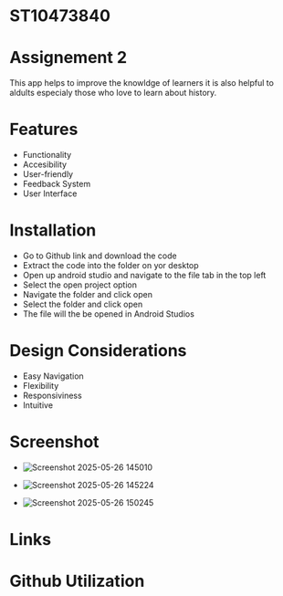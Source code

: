 # ST10473840
# Assignement 2
This app helps to improve the knowldge of learners it is also helpful to aldults especialy those who love to learn about history.
# Features
* Functionality
* Accesibility
* User-friendly
* Feedback System
* User Interface
# Installation
* Go to Github link and download the code
* Extract the code into the folder on yor desktop
* Open up android studio and navigate to the file tab in the top left
* Select the open project option
* Navigate the folder and click open
* Select the folder and click open
* The file will the be opened in Android Studios
# Design Considerations
* Easy Navigation
* Flexibility
* Responsiviness
* Intuitive
# Screenshot
* ![Screenshot 2025-05-26 145010](https://github.com/user-attachments/assets/cad20ab7-400f-4115-8220-26d217b8d110)
* ![Screenshot 2025-05-26 145224](https://github.com/user-attachments/assets/8ca5c749-1a85-4524-bae5-0727fba57a0d)

* ![Screenshot 2025-05-26 150245](https://github.com/user-attachments/assets/f07a9f85-b83d-479b-bf0e-dd8f800304a3)
# Links

# Github Utilization

